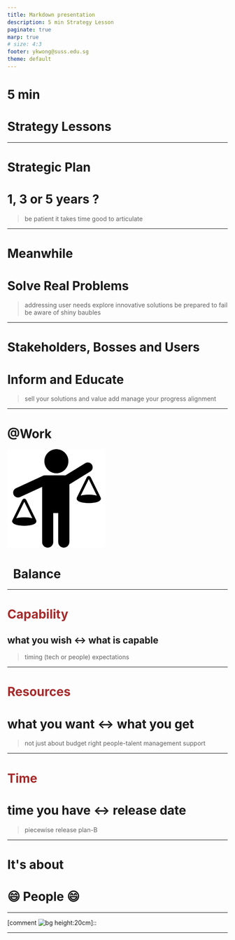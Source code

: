 ```yaml
---
title: Markdown presentation
description: 5 min Strategy Lesson
paginate: true
marp: true
# size: 4:3
footer: ykwong@suss.edu.sg
theme: default
---
```


<!-- _class: invert -->

# 5 min

# Strategy Lessons <!--- fit --->

<!-- Speaker notes:

* TimeFrame

* Solve Real Problems

* Communications

* Balance

* People
-->
---

# Strategic Plan

# 1, 3 or 5 years ?<!--- fit --->

> be patient it takes time
> good to articulate

<!-- Speaker notes:

* It takes time for you to implement and then reflect on the successes or shortcomings.

* It helps to present your case to stakeholders, other departments and visitors. Over time, you get better at articulating what your strategic and operational needs are.

* e.g. Content strategy, Mobile First, Online strategy
-->

---

# Meanwhile

# Solve Real Problems<!--- fit --->

> addressing user needs
> explore innovative solutions
> be prepared to fail
> be aware of shiny baubles

<!-- Speaker notes:

* Easier to justify your time investment when you're solving specific problems. Also, you see results - which is encouraging. You know you're on the right track.

* It would be good to have some flexibility to solve the problems you like.

* e.g. LMS, XML-DITA
-->

---

# Stakeholders, Bosses and Users

# Inform and Educate<!--- fit --->

> sell your solutions and value add
> manage your progress
> alignment

<!-- Speaker notes:

* Believe in yourself. Keep honest. Inform your bosses (most of them are there to help you!).

* If need be, educate your bosses. Keep the big picture but allow yourself to show up in the attention to details.

* e.g. Cloud computing, Implementation, External presentations
-->

---

# @Work

![bg right:38% 70%](assets/balance7.png)

# &nbsp; Balance &nbsp; <!--- fit --->

<!-- Speaker notes:

* not work-life balance

-->

---

<!-- _backgroundColor: lightblue -->

# <span style="color:brown;">Capability</span>

## what you wish &harr; what is capable<!--- fit --->

> timing (tech or people)
> expectations

<!-- Speaker notes:

* new tech - old skills

* e.g. programming, networking and security frameworks
-->

---

<!-- _backgroundColor: lightblue -->

# <span style="color:brown;">Resources</span>

# what you want &harr; what you get<!--- fit --->

> not just about budget
> right people-talent
> management support

<!-- Speaker notes:

* think hard about training

* contracts, motivation, tech leadership
-->

---

<!-- _backgroundColor: lightblue -->

# <span style="color:brown;">Time</span>

# time you have &harr; release date<!--- fit --->

> piecewise release
> plan-B

<!-- Speaker notes:

* rapid prototyping

* iterative

* e.g. UniLEARN, SUSSReader -> WebReader
-->

---

# It's about

# :smile: People :smile:<!-- fit -->

<!-- Speaker notes:

* Talent, Hire, reHire, Contracts, Medical Problems, PWD, Age

* Motivation, family, camaderies, collegiality, quality
-->

---

[comment ![bg height:20cm](assets/NeelamRetires.png)]::

---
